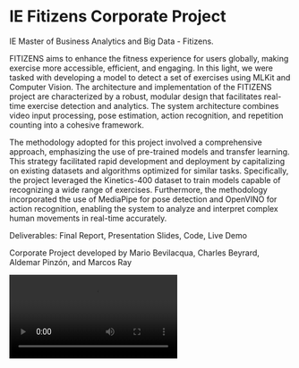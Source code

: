 # IE Fitizens Corporate Project

IE Master of Business Analytics and Big Data - Fitizens.  

FITIZENS aims to enhance the fitness experience for users globally, making exercise more accessible, efficient, and engaging. In this light, we were tasked with developing a model to detect a set of exercises using MLKit and Computer Vision. The architecture and implementation of the FITIZENS project are characterized by a robust, modular design that facilitates real-time exercise detection and analytics. The system architecture combines video input processing, pose estimation, action recognition, and repetition counting into a cohesive framework.

The methodology adopted for this project involved a comprehensive approach, emphasizing the use of pre-trained models and transfer learning. This strategy facilitated rapid development and deployment by capitalizing on existing datasets and algorithms optimized for similar tasks. Specifically, the project leveraged the Kinetics-400 dataset to train models capable of recognizing a wide range of exercises. Furthermore, the methodology incorporated the use of MediaPipe for pose detection and OpenVINO for action recognition, enabling the system to analyze and interpret complex human movements in real-time accurately.

Deliverables: Final Report, Presentation Slides, Code, Live Demo

Corporate Project developed by Mario Bevilacqua, Charles Beyrard, Aldemar Pinzón, and Marcos Ray

![Short Demo](trim.mp4)


